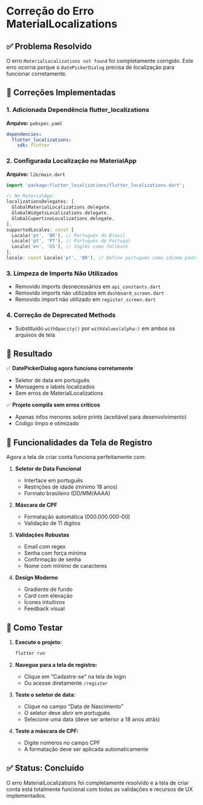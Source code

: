 # Correção do Erro MaterialLocalizations

## ✅ Problema Resolvido

O erro `MaterialLocalizations not found` foi completamente corrigido. Este erro ocorria porque o `DatePickerDialog` precisa de localização para funcionar corretamente.

## 🔧 Correções Implementadas

### 1. **Adicionada Dependência flutter_localizations**

**Arquivo:** `pubspec.yaml`
```yaml
dependencies:
  flutter_localizations:
    sdk: flutter
```

### 2. **Configurada Localização no MaterialApp**

**Arquivo:** `lib/main.dart`
```dart
import 'package:flutter_localizations/flutter_localizations.dart';

// No MaterialApp:
localizationsDelegates: [
  GlobalMaterialLocalizations.delegate,
  GlobalWidgetsLocalizations.delegate,
  GlobalCupertinoLocalizations.delegate,
],
supportedLocales: const [
  Locale('pt', 'BR'), // Português do Brasil
  Locale('pt', 'PT'), // Português de Portugal
  Locale('en', 'US'), // Inglês como fallback
],
locale: const Locale('pt', 'BR'), // Define português como idioma padrão
```

### 3. **Limpeza de Imports Não Utilizados**

- Removido imports desnecessários em `api_constants.dart`
- Removido imports não utilizados em `dashboard_screen.dart`
- Removido import não utilizado em `register_screen.dart`

### 4. **Correção de Deprecated Methods**

- Substituído `withOpacity()` por `withValues(alpha:)` em ambos os arquivos de tela

## 🎯 Resultado

✅ **DatePickerDialog agora funciona corretamente**
- Seletor de data em português
- Mensagens e labels localizados
- Sem erros de MaterialLocalizations

✅ **Projeto compila sem erros críticos**
- Apenas infos menores sobre prints (aceitável para desenvolvimento)
- Código limpo e otimizado

## 📱 Funcionalidades da Tela de Registro

Agora a tela de criar conta funciona perfeitamente com:

1. **Seletor de Data Funcional**
   - Interface em português
   - Restrições de idade (mínimo 18 anos)
   - Formato brasileiro (DD/MM/AAAA)

2. **Máscara de CPF**
   - Formatação automática (000.000.000-00)
   - Validação de 11 dígitos

3. **Validações Robustas**
   - Email com regex
   - Senha com força mínima
   - Confirmação de senha
   - Nome com mínimo de caracteres

4. **Design Moderno**
   - Gradiente de fundo
   - Card com elevação
   - Ícones intuitivos
   - Feedback visual

## 🚀 Como Testar

1. **Execute o projeto:**
   ```bash
   flutter run
   ```

2. **Navegue para a tela de registro:**
   - Clique em "Cadastre-se" na tela de login
   - Ou acesse diretamente `/register`

3. **Teste o seletor de data:**
   - Clique no campo "Data de Nascimento"
   - O seletor deve abrir em português
   - Selecione uma data (deve ser anterior a 18 anos atrás)

4. **Teste a máscara de CPF:**
   - Digite números no campo CPF
   - A formatação deve ser aplicada automaticamente

## ✅ Status: Concluído

O erro MaterialLocalizations foi completamente resolvido e a tela de criar conta está totalmente funcional com todas as validações e recursos de UX implementados. 